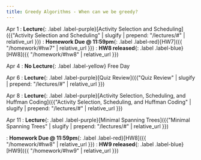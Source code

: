 ```yaml
---
title: Greedy Algorithms - When can we be greedy?
---
```


Apr 1
: **Lecture**{: .label .label-purple}[Activity Selection and Scheduling]({{"Activity Selection and Scheduling" | slugify | prepend: "/lectures/#" | relative_url }})
: **Homework Due @ 11:59pm**{: .label .label-red}[HW7]({{ "/homework/#hw7" | relative_url }})
: **HW8 released**{: .label .label-blue}[HW8]({{ "/homework/#hw8" | relative_url }})

Apr 4
: **No Lecture**{: .label .label-yellow} Free Day

Apr 6
: **Lecture**{: .label .label-purple}[Quiz Review]({{"Quiz Review" | slugify | prepend: "/lectures/#" | relative_url }})

Apr 8
: **Lecture**{: .label .label-purple}[Activity Selection, Scheduling, and Huffman Coding]({{"Activity Selection, Scheduling, and Huffman Coding" | slugify | prepend: "/lectures/#" | relative_url }})

Apr 11
: **Lecture**{: .label .label-purple}[Minimal Spanning Trees]({{"Minimal Spanning Trees" | slugify | prepend: "/lectures/#" | relative_url }})

: **Homework Due @ 11:59pm**{: .label .label-red}[HW8]({{ "/homework/#hw8" | relative_url }})
: **HW9 released**{: .label .label-blue}[HW9]({{ "/homework/#hw9" | relative_url }})



